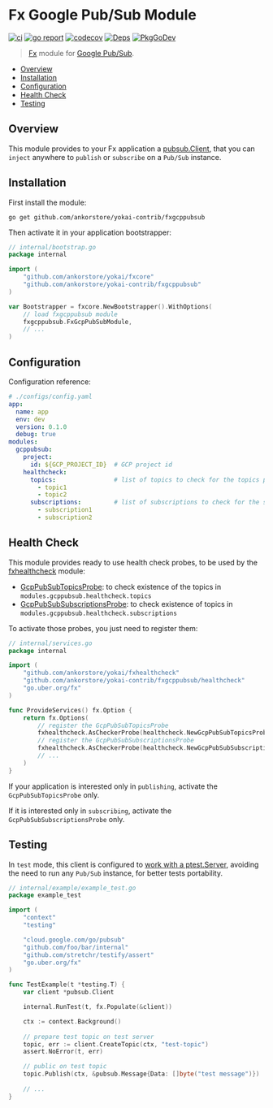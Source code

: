 # Fx Google Pub/Sub Module

[![ci](https://github.com/ankorstore/yokai-contrib/actions/workflows/fxgcppubsub-ci.yml/badge.svg)](https://github.com/ankorstore/yokai-contrib/actions/workflows/fxgcppubsub-ci.yml)
[![go report](https://goreportcard.com/badge/github.com/ankorstore/yokai-contrib/fxgcppubsub)](https://goreportcard.com/report/github.com/ankorstore/yokai-contrib/fxgcppubsub)
[![codecov](https://codecov.io/gh/ankorstore/yokai-contrib/graph/badge.svg?token=ghUBlFsjhR&flag=fxgcppubsub)](https://app.codecov.io/gh/ankorstore/yokai-contrib/tree/main/fxgcppubsub)
[![Deps](https://img.shields.io/badge/osi-deps-blue)](https://deps.dev/go/github.com%2Fankorstore%2Fyokai-contrib%2Ffxgcppubsub)
[![PkgGoDev](https://pkg.go.dev/badge/github.com/ankorstore/yokai-contrib/fxgcppubsub)](https://pkg.go.dev/github.com/ankorstore/yokai-contrib/fxgcppubsub)

> [Fx](https://uber-go.github.io/fx/) module for [Google Pub/Sub](https://cloud.google.com/pubsub).

<!-- TOC -->
* [Overview](#overview)
* [Installation](#installation)
* [Configuration](#configuration)
* [Health Check](#health-check)
* [Testing](#testing)
<!-- TOC -->

## Overview

This module provides to your Fx application a [pubsub.Client](https://pkg.go.dev/cloud.google.com/go/pubsub#Client),
that you can `inject` anywhere to `publish` or `subscribe` on a `Pub/Sub` instance.

## Installation

First install the module:

```shell
go get github.com/ankorstore/yokai-contrib/fxgcppubsub
```

Then activate it in your application bootstrapper:

```go
// internal/bootstrap.go
package internal

import (
	"github.com/ankorstore/yokai/fxcore"
	"github.com/ankorstore/yokai-contrib/fxgcppubsub"
)

var Bootstrapper = fxcore.NewBootstrapper().WithOptions(
	// load fxgcppubsub module
	fxgcppubsub.FxGcpPubSubModule,
	// ...
)
```

## Configuration

Configuration reference:

```yaml
# ./configs/config.yaml
app:
  name: app
  env: dev
  version: 0.1.0
  debug: true
modules:
  gcppubsub:
    project:
      id: ${GCP_PROJECT_ID}  # GCP project id
    healthcheck:
      topics:                # list of topics to check for the topics probe
        - topic1
        - topic2
      subscriptions:         # list of subscriptions to check for the subscriptions probe
        - subscription1
        - subscription2
```

## Health Check

This module provides ready to use health check probes, to be used by
the [fxhealthcheck](https://ankorstore.github.io/yokai/modules/fxhealthcheck/) module:

- [GcpPubSubTopicsProbe](healthcheck/topic.go): to check existence of the topics in `modules.gcppubsub.healthcheck.topics`
- [GcpPubSubSubscriptionsProbe](healthcheck/subscription.go): to check existence of topics in `modules.gcppubsub.healthcheck.subscriptions`

To activate those probes, you just need to register them:

```go
// internal/services.go
package internal

import (
	"github.com/ankorstore/yokai/fxhealthcheck"
	"github.com/ankorstore/yokai-contrib/fxgcppubsub/healthcheck"
	"go.uber.org/fx"
)

func ProvideServices() fx.Option {
	return fx.Options(
		// register the GcpPubSubTopicsProbe
		fxhealthcheck.AsCheckerProbe(healthcheck.NewGcpPubSubTopicsProbe),
		// register the GcpPubSubSubscriptionsProbe
		fxhealthcheck.AsCheckerProbe(healthcheck.NewGcpPubSubSubscriptionsProbe),
		// ...
	)
}
```

If your application is interested only in `publishing`, activate the `GcpPubSubTopicsProbe` only.

If it is interested only in `subscribing`, activate the `GcpPubSubSubscriptionsProbe` only.

## Testing

In `test` mode, this client is configured to [work with
a ptest.Server](module.go), avoiding the need to run any `Pub/Sub`
instance, for better tests portability.

```go
// internal/example/example_test.go
package example_test

import (
	"context"
	"testing"

	"cloud.google.com/go/pubsub"
	"github.com/foo/bar/internal"
	"github.com/stretchr/testify/assert"
	"go.uber.org/fx"
)

func TestExample(t *testing.T) {
	var client *pubsub.Client

	internal.RunTest(t, fx.Populate(&client))

	ctx := context.Background()
	
	// prepare test topic on test server
	topic, err := client.CreateTopic(ctx, "test-topic")
	assert.NoError(t, err)

	// public on test topic
	topic.Publish(ctx, &pubsub.Message{Data: []byte("test message")})
	
	// ...
}
```
